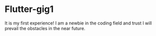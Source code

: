 # Flutter-gig1
It is my first experience!
I am a newbie in the coding field and trust I will prevail the obstacles in the near future.
